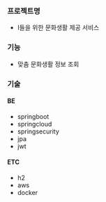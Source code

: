 ### 프로젝트명
- I들을 위한 문화생활 제공 서비스
### 기능
- 맞춤 문화생활 정보 조회
### 기술
#### BE
- springboot
- springcloud
- springsecurity
- jpa
- jwt
#### ETC
- h2
- aws
- docker
